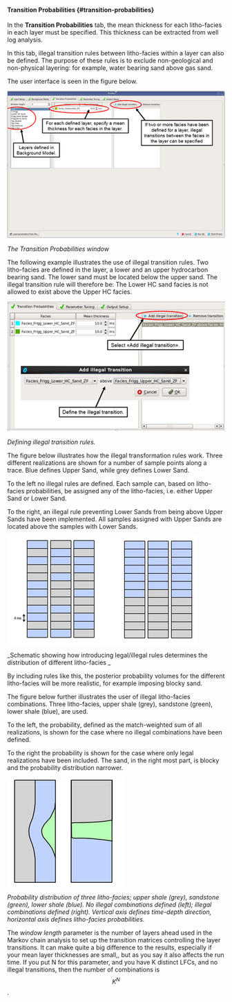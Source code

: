 #### Transition Probabilities {#transition-probabilities}

In the **Transition Probabilities** tab, the mean thickness for each litho-facies in each layer must be specified. This thickness can be extracted from well log analysis.

In this tab, illegal transition rules between litho-facies within a layer can also be defined. The purpose of these rules is to exclude non-geological and non-physical layering: for example, water bearing sand above gas sand.

The user interface is seen in the figure below.

![](/assets/083_Interpretation.png)

_The Transition Probabilities window_

The following example illustrates the use of illegal transition rules. Two litho-facies are defined in the layer, a lower and an upper hydrocarbon bearing sand. The lower sand must be located below the upper sand. The illegal transition rule will therefore be: The Lower HC sand facies is not allowed to exist above the Upper HC facies.

![](/assets/084_Interpretation.png)

_Defining illegal transition rules._

The figure below illustrates how the illegal transformation rules work. Three different realizations are shown for a number of sample points along a trace. Blue defines Upper Sand, while grey defines Lower Sand.

To the left no illegal rules are defined. Each sample can, based on litho-facies probabilities, be assigned any of the litho-facies, i.e. either Upper Sand or Lower Sand.

To the right, an illegal rule preventing Lower Sands from being above Upper Sands have been implemented. All samples assigned with Upper Sands are located above the samples with Lower Sands.

![](/assets/085_Interpretation.png)

_Schematic showing how introducing legal/illegal rules determines the distribution of different litho-facies _

By including rules like this, the posterior probability volumes for the different litho-facies will be more realistic, for example imposing blocky sand.

The figure below further illustrates the user of illegal litho-facies combinations. Three litho-facies, upper shale \(grey\), sandstone \(green\), lower shale \(blue\), are used.

To the left, the probability, defined as the match-weighted sum of all realizations, is shown for the case where no illegal combinations have been defined.

To the right the probability is shown for the case where only legal realizations have been included. The sand, in the right most part, is blocky and the probability distribution narrower.

![](/assets/086_Interpretation.png)

_Probability distribution of three litho-facies; upper shale \(grey\), sandstone \(green\), lower shale \(blue\). No illegal combinations defined \(left\); illegal combinations defined \(right\). Vertical axis defines time-depth direction, horizontal axis defines litho-facies probabilities._



The _window length_ parameter is the number of layers ahead used in the Markov chain analysis to set up the transition matrices controlling the layer transitions. It can make quite a big difference to the results, especially if your mean layer thicknesses are small,, but as you say it also affects the run time. If you put N for this parameter, and you have K distinct LFCs, and no illegal transitions, then the number of combinations is $$K^N$$.

